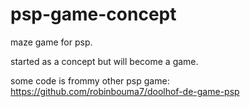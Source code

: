 # psp-game-concept

maze game for psp.

started as a concept but will become a game.

some code is frommy other psp game: https://github.com/robinbouma7/doolhof-de-game-psp
